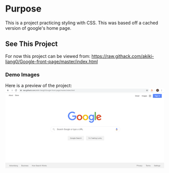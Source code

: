 # Purpose
This is a project practicing styling with CSS. This was based off a cached version of google's home page.

## See This Project
For now this project can be viewed from: https://raw.githack.com/akiki-liang0/Google-front-page/master/index.html

### Demo Images
Here is a preview of the project:
![Project Demo Image 1](/assets/images/1.png)
